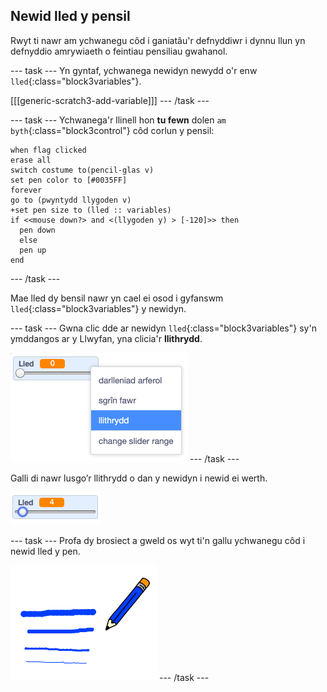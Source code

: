 ## Newid lled y pensil

Rwyt ti nawr am ychwanegu côd i ganiatâu'r defnyddiwr i dynnu llun yn defnyddio amrywiaeth o feintiau pensiliau gwahanol.

--- task --- Yn gyntaf, ychwanega newidyn newydd o'r enw `lled`{:class="block3variables"}.

[[[generic-scratch3-add-variable]]] --- /task ---

--- task --- Ychwanega'r llinell hon **tu fewn** dolen `am byth`{:class="block3control"} côd corlun y pensil:

```blocks3
when flag clicked
erase all
switch costume to(pencil-glas v)
set pen color to [#0035FF]
forever
go to (pwyntydd llygoden v)
+set pen size to (lled :: variables)
if <<mouse down?> and <(llygoden y) > [-120]>> then 
  pen down
  else
  pen up
end
```

--- /task ---

Mae lled dy bensil nawr yn cael ei osod i gyfanswm `lled`{:class="block3variables"} y newidyn.

--- task --- Gwna clic dde ar newidyn `lled`{:class="block3variables"} sy'n ymddangos ar y Llwyfan, yna clicia'r **llithrydd**.

![sgrinlun](images/paint-slider.png) --- /task ---

Galli di nawr lusgo’r llithrydd o dan y newidyn i newid ei werth.

![sgrinlun](images/paint-slider-change.png)

--- task --- Profa dy brosiect a gweld os wyt ti'n gallu ychwanegu côd i newid lled y pen.

![sgrinlun](images/paint-width-test.png) --- /task ---